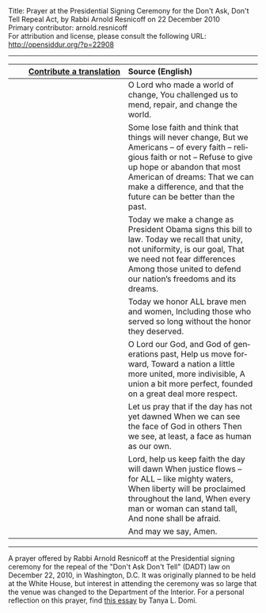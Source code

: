 <html>
<head></head>
<body>
Title: Prayer at the Presidential Signing Ceremony for the Don't Ask, Don't Tell Repeal Act, by Rabbi Arnold Resnicoff on 22 December 2010<br />
Primary contributor: arnold.resnicoff<br />
For attribution and license, please consult the following URL: <a href="http://opensiddur.org/?p=22908">http://opensiddur.org/?p=22908</a>
<p />
<hr />

<table style="margin-left: auto;margin-right: auto;" class="draggable">
<thead><tr><th id="x" style="text-align: right;"><a href="/contributing/upload/">Contribute a translation</a></th><th style="text-align: left;">Source (English)</th></tr></thead>
<tbody>
<tr><td style="vertical-align:top;" width="46%">
<div class="liturgy" lang="he">

</span></div></td>
 
<td style="vertical-align:top;" width="53%">
<div class="english" lang="en"> 
O Lord who made a world of change,
You challenged us to mend, repair, and change the world.
</div></td></tr>


<tr><td style="vertical-align:top;" width="46%">
<div class="liturgy" lang="he">

</span></div></td>
 
<td style="vertical-align:top;" width="53%">
<div class="english" lang="en">
Some lose faith and think that things will never change,
But we Americans – of every faith – religious faith or not –
Refuse to give up hope or abandon that most American of dreams:
That we can make a difference, and that the future can be better than the past.
</div></td></tr>


<tr><td style="vertical-align:top;" width="46%">
<div class="liturgy" lang="he">

</span></div></td>
 
<td style="vertical-align:top;" width="53%">
<div class="english" lang="en">
Today we make a change as President Obama signs this bill to law.
Today we recall that unity, not uniformity, is our goal,
That we need not fear differences
Among those united to defend our nation’s freedoms and its dreams.
</div></td></tr>


<tr><td style="vertical-align:top;" width="46%">
<div class="liturgy" lang="he">

</span></div></td>
 
<td style="vertical-align:top;" width="53%">
<div class="english" lang="en"> 
Today we honor ALL brave men and women,
Including those who served so long without the honor they deserved.
</div></td></tr>


<tr><td style="vertical-align:top;" width="46%">
<div class="liturgy" lang="he">

</span></div></td>
 
<td style="vertical-align:top;" width="53%">
<div class="english" lang="en"> 
O Lord our God, and God of generations past,
Help us move forward,
Toward a nation a little more united, more indivisible,
A union a bit more perfect, founded on a great deal more respect.
</div></td></tr>


<tr><td style="vertical-align:top;" width="46%">
<div class="liturgy" lang="he">

</span></div></td>
 
<td style="vertical-align:top;" width="53%">
<div class="english" lang="en"> 
Let us pray that if the day has not yet dawned
When we can see the face of God in others
Then we see, at least, a face as human as our own.
</div></td></tr>


<tr><td style="vertical-align:top;" width="46%">
<div class="liturgy" lang="he">

</span></div></td>
 
<td style="vertical-align:top;" width="53%">
<div class="english" lang="en"> 
Lord, help us keep faith the day will dawn
When justice flows – for ALL – like mighty waters,
When liberty will be proclaimed throughout the land,
When every man or woman can stand tall,
And none shall be afraid.
</div></td></tr>


<tr><td style="vertical-align:top;" width="46%">
<div class="liturgy" lang="he">

</span></div></td>
 
<td style="vertical-align:top;" width="53%">
<div class="english" lang="en"> 
And may we say,
Amen.
</div></td></tr>
</tbody></table>

<hr />

A prayer offered by Rabbi Arnold Resnicoff at the Presidential signing ceremony for the repeal of the "Don't Ask Don't Tell" (DADT) law on December 22, 2010, in Washington, D.C. It was originally planned to be held at the White House, but interest in attending the ceremony was so large that the venue was changed to the Department of the Interior. For a personal reflection on this prayer, find <a href="https://www.thenewcivilrightsmovement.com/2014/04/on_the_eve_of_christmas_a_navy_rabbi_and_lesbian_army_captain_reunite_to_bear_witness_to_dadt_s_end/">this essay</a> by Tanya L. Domi.

</body>
</html>